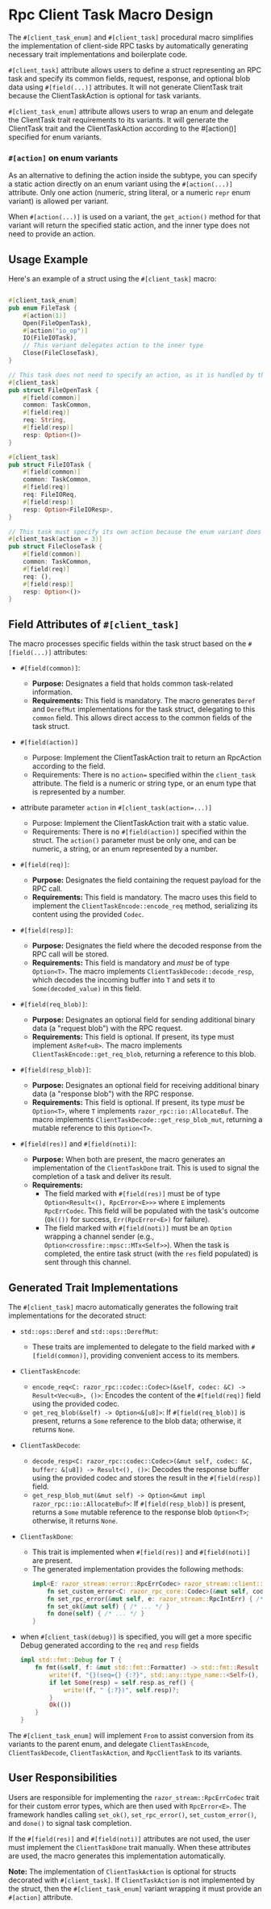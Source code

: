 # Rpc Client Task Macro Design

The `#[client_task_enum]` and `#[client_task]` procedural macro simplifies the implementation of client-side RPC tasks by automatically generating necessary trait implementations and boilerplate code.

`#[client_task]` attribute allows users to define a struct representing an RPC task and specify its common fields, request, response, and optional blob data using `#[field(...)]` attributes.
It will not generate ClientTask trait because the ClientTaskAction is optional for task variants.

`#[client_task_enum]` attribute allows users to wrap an enum and delegate the ClientTask trait requirements to its variants.
It will generate the ClientTask trait and the ClientTaskAction according to the #[action()] specified for enum variants.

### `#[action]` on enum variants

As an alternative to defining the action inside the subtype, you can specify a static action directly on an enum variant using the `#[action(...)]` attribute. Only one action (numeric, string literal, or a numeric `repr` enum variant) is allowed per variant.

When `#[action(...)]` is used on a variant, the `get_action()` method for that variant will return the specified static action, and the inner type does not need to provide an action.

## Usage Example

Here's an example of a struct using the `#[client_task]` macro:

```rust

#[client_task_enum]
pub enum FileTask {
    #[action(1)]
    Open(FileOpenTask),
    #[action("io_op")]
    IO(FileIOTask),
    // This variant delegates action to the inner type
    Close(FileCloseTask),
}

// This task does not need to specify an action, as it is handled by the enum variant.
#[client_task]
pub struct FileOpenTask {
    #[field(common)]
    common: TaskCommon,
    #[field(req)]
    req: String,
    #[field(resp)]
    resp: Option<()>
}

#[client_task]
pub struct FileIOTask {
    #[field(common)]
    common: TaskCommon,
    #[field(req)]
    req: FileIOReq,
    #[field(resp)]
    resp: Option<FileIOResp>,
}

// This task must specify its own action because the enum variant does not.
#[client_task(action = 3)]
pub struct FileCloseTask {
    #[field(common)]
    common: TaskCommon,
    #[field(req)]
    req: (),
    #[field(resp)]
    resp: Option<()>
}

```

## Field Attributes of `#[client_task]`

The macro processes specific fields within the task struct based on the `#[field(...)]` attributes:

*   `#[field(common)]`:
    *   **Purpose:** Designates a field that holds common task-related information.
    *   **Requirements:** This field is mandatory. The macro generates `Deref` and `DerefMut` implementations for the task struct, delegating to this `common` field. This allows direct access to the common fields of the task struct.

*   `#[field(action)]`
    *   Purpose: Implement the ClientTaskAction trait to return an RpcAction according to the field.
    *   Requirements: There is no `action=` specified within the `client_task` attribute. The field is a numeric or string type, or an enum type that is represented by a number.

*   attribute parameter `action` in `#[client_task(action=...)]`
    *   Purpose: Implement the ClientTaskAction trait with a static value.
    *   Requirements: There is no `#[field(action)]` specified within the struct. The `action()` parameter must be only one, and can be numeric, a string, or an enum represented by a number.

*   `#[field(req)]`:
    *   **Purpose:** Designates the field containing the request payload for the RPC call.
    *   **Requirements:** This field is mandatory. The macro uses this field to implement the `ClientTaskEncode::encode_req` method, serializing its content using the provided `Codec`.

*   `#[field(resp)]`:
    *   **Purpose:** Designates the field where the decoded response from the RPC call will be stored.
    *   **Requirements:** This field is mandatory and *must* be of type `Option<T>`. The macro implements `ClientTaskDecode::decode_resp`, which decodes the incoming buffer into `T` and sets it to `Some(decoded_value)` in this field.

*   `#[field(req_blob)]`:
    *   **Purpose:** Designates an optional field for sending additional binary data (a "request blob") with the RPC request.
    *   **Requirements:** This field is optional. If present, its type must implement `AsRef<u8>`. The macro implements `ClientTaskEncode::get_req_blob`, returning a reference to this blob.

*   `#[field(resp_blob)]`:
    *   **Purpose:** Designates an optional field for receiving additional binary data (a "response blob") with the RPC response.
    *   **Requirements:** This field is optional. If present, its type *must* be `Option<T>`, where `T` implements `razor_rpc::io::AllocateBuf`. The macro implements `ClientTaskDecode::get_resp_blob_mut`, returning a mutable reference to this `Option<T>`.

*  `#[field(res)]` and `#[field(noti)]`:
    *   **Purpose:** When both are present, the macro generates an implementation of the `ClientTaskDone` trait. This is used to signal the completion of a task and deliver its result.
    *   **Requirements:**
        *   The field marked with `#[field(res)]` must be of type `Option<Result<(), RpcError<E>>>` where `E` implements `RpcErrCodec`. This field will be populated with the task's outcome (`Ok(())` for success, `Err(RpcError<E>)` for failure).
        *   The field marked with `#[field(noti)]` must be an `Option` wrapping a channel sender (e.g., `Option<crossfire::mpsc::MTx<Self>>`). When the task is completed, the entire task struct (with the `res` field populated) is sent through this channel.


## Generated Trait Implementations

The `#[client_task]` macro automatically generates the following trait implementations for the decorated struct:

*   `std::ops::Deref` and `std::ops::DerefMut`:
    *   These traits are implemented to delegate to the field marked with `#[field(common)]`, providing convenient access to its members.

*   `ClientTaskEncode`:
    *   `encode_req<C: razor_rpc::codec::Codec>(&self, codec: &C) -> Result<Vec<u8>, ()>`: Encodes the content of the `#[field(req)]` field using the provided codec.
    *   `get_req_blob(&self) -> Option<&[u8]>`: If `#[field(req_blob)]` is present, returns a `Some` reference to the blob data; otherwise, it returns `None`.

*   `ClientTaskDecode`:
    *   `decode_resp<C: razor_rpc::codec::Codec>(&mut self, codec: &C, buffer: &[u8]) -> Result<(), ()>`: Decodes the response buffer using the provided codec and stores the result in the `#[field(resp)]` field.
    *   `get_resp_blob_mut(&mut self) -> Option<&mut impl razor_rpc::io::AllocateBuf>`: If `#[field(resp_blob)]` is present, returns a `Some` mutable reference to the response blob `Option<T>`; otherwise, it returns `None`.

*   `ClientTaskDone`:
    *   This trait is implemented when `#[field(res)]` and `#[field(noti)]` are present.
    *   The generated implementation provides the following methods:
        ```rust
        impl<E: razor_stream::error::RpcErrCodec> razor_stream::client::ClientTaskDone for T {
            fn set_custom_error<C: razor_rpc_core::Codec>(&mut self, codec: &C, res: razor_stream::EncodedErr) { /* ... */ }
            fn set_rpc_error(&mut self, e: razor_stream::RpcIntErr) { /* ... */ }
            fn set_ok(&mut self) { /* ... */ }
            fn done(self) { /* ... */ }
        }
        ```

*   when `#[client_task(debug)]` is specified, you will get a more specific Debug generated according to the `req` and `resp` fields
    ```rust
    impl std::fmt::Debug for T {
        fn fmt(&self, f: &mut std::fmt::Formatter) -> std::fmt::Result {
            write!(f, "{}(seq={} {:?}", std::any::type_name::<Self>(), self.seq, self.req)?;
            if let Some(resp) = self.resp.as_ref() {
                write!(f, " {:?})", self.resp)?;
            }
            Ok(())
        }
    }
    ```


The `#[client_task_enum]` will implement `From` to assist conversion from its variants to the parent enum, and delegate `ClientTaskEncode`, `ClientTaskDecode`, `ClientTaskAction`, and `RpcClientTask` to its variants.

## User Responsibilities

Users are responsible for implementing the `razor_stream::RpcErrCodec` trait for their custom error types, which are then used with `RpcError<E>`. The framework handles calling `set_ok()`, `set_rpc_error()`, `set_custom_error()`, and `done()` to signal task completion.

If the `#[field(res)]` and `#[field(noti)]` attributes are not used, the user must implement the `ClientTaskDone` trait manually. When these attributes are used, the macro generates this implementation automatically.

**Note:** The implementation of `ClientTaskAction` is optional for structs decorated with `#[client_task]`. If `ClientTaskAction` is not implemented by the struct, then the `#[client_task_enum]` variant wrapping it must provide an `#[action]` attribute.
